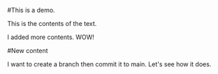 #This is a demo. 

This is the contents of the text.

I added more contents. WOW!

#New content

I want to create a branch then commit it to main. Let's see how it does. 
